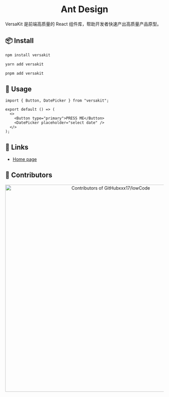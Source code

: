 <div align="center">
  <h1>Ant Design</h1>
</div>

VersaKit 是前端高质量的 React 组件库，帮助开发者快速产出高质量产品原型。

## 📦 Install

```bash
npm install versakit
```

```bash
yarn add versakit
```

```bash
pnpm add versakit
```

## 🔨 Usage

```tsx
import { Button, DatePicker } from "versakit";

export default () => (
  <>
    <Button type="primary">PRESS ME</Button>
    <DatePicker placeholder="select date" />
  </>
);
```

## 🔗 Links

- [Home page](https://githubxxx17.github.io/VersaKit)

## 🤝 Contributors

<a href="https://next.ossinsight.io/widgets/official/compose-contributors?limit=5&repo_id=644387840" target="_blank" style="display: block" align="center">
  <picture>
    <source media="(prefers-color-scheme: dark)" srcset="https://next.ossinsight.io/widgets/official/compose-contributors/thumbnail.png?limit=5&repo_id=644387840&image_size=auto&color_scheme=dark" width="655" height="auto">
    <img alt="Contributors of GitHubxxx17/lowCode" src="https://next.ossinsight.io/widgets/official/compose-contributors/thumbnail.png?limit=5&repo_id=644387840&image_size=auto&color_scheme=light" width="655" height="auto">
  </picture>
</a>
